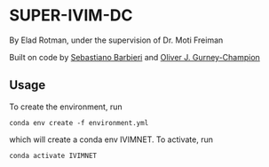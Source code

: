 # SUPER-IVIM-DC

By Elad Rotman, under the supervision of Dr. Moti Freiman


Built on code by [Sebastiano Barbieri](https://github.com/sebbarb/deep_ivim)
and [Oliver J. Gurney-Champion](https://github.com/oliverchampion/IVIMNET)


## Usage

To create the environment, run 

    conda env create -f environment.yml

which will create a conda env IVIMNET. To activate, run

    conda activate IVIMNET

